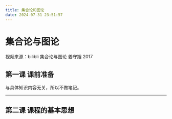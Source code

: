 ```yaml
---
title: 集合论和图论
date: 2024-07-31 23:51:57
---
```

# 集合论与图论
视频来源：bilibli 集合论与图论 姜守旭 2017 
## 第一课 课前准备
与具体知识内容无关，所以不做笔记。

---
## 第二课 课程的基本思想



